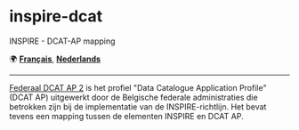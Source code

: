 # inspire-dcat
INSPIRE - DCAT-AP mapping

 :earth_africa: [**Français**](https://github.com/belgif/inspire-dcat/blob/master/README.fr.md),
[**Nederlands**](https://github.com/belgif/inspire-dcat/blob/master/README.nl.md)

---

[Federaal DCAT AP 2](#https://github.com/belgif/inspire-dcat/blob/main/DCATAPprofil.nl.md) is het profiel "Data Catalogue Application Profile" (DCAT AP) uitgewerkt door de Belgische federale administraties die betrokken zijn bij de implementatie van de INSPIRE-richtlijn.
Het bevat tevens een mapping tussen de elementen INSPIRE en DCAT AP.

